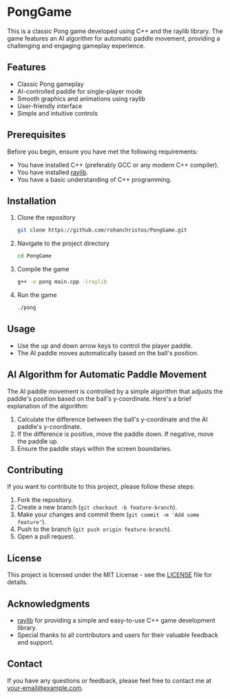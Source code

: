 # PongGame
This is a classic Pong game developed using C++ and the raylib library. The game features an AI algorithm for automatic paddle movement, providing a challenging and engaging gameplay experience.

## Features

- Classic Pong gameplay
- AI-controlled paddle for single-player mode
- Smooth graphics and animations using raylib
- User-friendly interface
- Simple and intuitive controls

## Prerequisites

Before you begin, ensure you have met the following requirements:

- You have installed C++ (preferably GCC or any modern C++ compiler).
- You have installed [raylib](https://www.raylib.com/).
- You have a basic understanding of C++ programming.

## Installation

1. Clone the repository
    ```bash
    git clone https://github.com/rohanchristos/PongGame.git
    ```

2. Navigate to the project directory
    ```bash
    cd PongGame
    ```

3. Compile the game
    ```bash
    g++ -o pong main.cpp -lraylib
    ```

4. Run the game
    ```bash
    ./pong
    ```

## Usage

- Use the up and down arrow keys to control the player paddle.
- The AI paddle moves automatically based on the ball's position.

## AI Algorithm for Automatic Paddle Movement

The AI paddle movement is controlled by a simple algorithm that adjusts the paddle's position based on the ball's y-coordinate. Here's a brief explanation of the algorithm:

1. Calculate the difference between the ball's y-coordinate and the AI paddle's y-coordinate.
2. If the difference is positive, move the paddle down. If negative, move the paddle up.
3. Ensure the paddle stays within the screen boundaries.

## Contributing

If you want to contribute to this project, please follow these steps:

1. Fork the repository.
2. Create a new branch (`git checkout -b feature-branch`).
3. Make your changes and commit them (`git commit -m 'Add some feature'`).
4. Push to the branch (`git push origin feature-branch`).
5. Open a pull request.

## License

This project is licensed under the MIT License - see the [LICENSE](LICENSE) file for details.

## Acknowledgments

- [raylib](https://www.raylib.com/) for providing a simple and easy-to-use C++ game development library.
- Special thanks to all contributors and users for their valuable feedback and support.

## Contact

If you have any questions or feedback, please feel free to contact me at [your-email@example.com](mailto:your-email@example.com).

